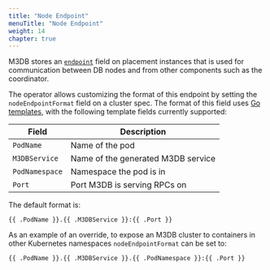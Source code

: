 ```yaml
---
title: "Node Endpoint"
menuTitle: "Node Endpoint"
weight: 14
chapter: true
---
```


M3DB stores an [`endpoint`][proto] field on placement instances that is used for communication between DB nodes and from
other components such as the coordinator.

The operator allows customizing the format of this endpoint by setting the `nodeEndpointFormat` field on a cluster spec.
The format of this field uses [Go templates], with the following template fields currently supported:

| Field           | Description |
| -----           | ----------- |
| `PodName`       | Name of the pod |
| `M3DBService`   | Name of the generated M3DB service |
| `PodNamespace`  | Namespace the pod is in |
| `Port`          | Port M3DB is serving RPCs on |

The default format is:
```
{{ .PodName }}.{{ .M3DBService }}:{{ .Port }}
```

As an example of an override, to expose an M3DB cluster to containers in other Kubernetes namespaces `nodeEndpointFormat` can be set to:
```
{{ .PodName }}.{{ .M3DBService }}.{{ .PodNamespace }}:{{ .Port }}
```

[proto]: https://github.com/m3db/m3/blob/9b1dc3051a17620c0a983d60057a9a8c115af9d4/src/cluster/generated/proto/placementpb/placement.proto#L47
[Go templates]: https://golang.org/pkg/text/template/
